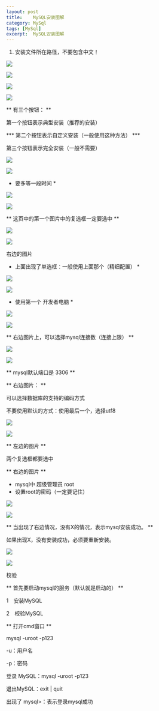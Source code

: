 ```yaml
---
layout: post
title:    MySQL安装图解  
category: MySql
tags: [MySql]
excerpt:  MySQL安装图解
---
```


1. 安装文件所在路径，不要包含中文！

![](http://www.nangongyibin.com/assets/images/Java/MySql/24.png)


![](http://www.nangongyibin.com/assets/images/Java/MySql/25.png)

![](http://www.nangongyibin.com/assets/images/Java/MySql/26.png)

![](http://www.nangongyibin.com/assets/images/Java/MySql/27.png)

** 有三个按钮： **

第一个按钮表示典型安装（推荐的安装）

*** 第二个按钮表示自定义安装（一般使用这种方法） ***

第三个按钮表示完全安装（一般不需要）


![](http://www.nangongyibin.com/assets/images/Java/MySql/28.png)

![](http://www.nangongyibin.com/assets/images/Java/MySql/29.png)

* 要多等一段时间 *

![](http://www.nangongyibin.com/assets/images/Java/MySql/30.png)

![](http://www.nangongyibin.com/assets/images/Java/MySql/31.png)

** 这页中的第一个图片中的复选框一定要选中 **

![](http://www.nangongyibin.com/assets/images/Java/MySql/32.png)

![](http://www.nangongyibin.com/assets/images/Java/MySql/33.png)

右边的图片

* 上面出现了单选框：一般使用上面那个（精细配置） *

![](http://www.nangongyibin.com/assets/images/Java/MySql/34.png)

![](http://www.nangongyibin.com/assets/images/Java/MySql/35.png)

* 使用第一个 开发者电脑 *

![](http://www.nangongyibin.com/assets/images/Java/MySql/36.png)

![](http://www.nangongyibin.com/assets/images/Java/MySql/37.png)

** 右边图片上，可以选择mysql连接数（连接上限） **

![](http://www.nangongyibin.com/assets/images/Java/MySql/38.png)

![](http://www.nangongyibin.com/assets/images/Java/MySql/39.png)

** mysql默认端口是 3306 **

** 右边图片： **

可以选择数据库的支持的编码方式

不要使用默认的方式：使用最后一个，选择utf8

![](http://www.nangongyibin.com/assets/images/Java/MySql/40.png)

![](http://www.nangongyibin.com/assets/images/Java/MySql/41.png)

** 左边的图片 **

两个复选框都要选中

** 右边的图片 **

- mysql中 超级管理员 root
- 设置root的密码（一定要记住）

![](http://www.nangongyibin.com/assets/images/Java/MySql/42.png)

![](http://www.nangongyibin.com/assets/images/Java/MySql/43.png)

** 当出现了右边情况，没有X的情况，表示mysql安装成功。 **

如果出现X，没有安装成功，必须要重新安装。

![](http://www.nangongyibin.com/assets/images/Java/MySql/44.png)

![](http://www.nangongyibin.com/assets/images/Java/MySql/45.png)

校验

** 首先要启动mysql的服务（默认就是启动的） **

1　安装MySQL

2　校验MySQL

** 打开cmd窗口 **

mysql -uroot -p123

-u：用户名

-p：密码

登录   MySQL：mysql -uroot -p123

退出MySQL：exit | quit

出现了 mysql>：表示登录mysql成功



